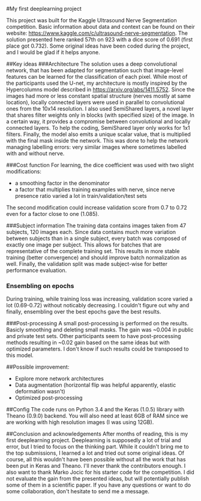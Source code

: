 #My first deeplearning project

This project was built for the Kaggle Ultrasound Nerve Segmentation competition. 
Basic information about data and context can be found on their website: https://www.kaggle.com/c/ultrasound-nerve-segmentation.
The solution presented here ranked 57th on 923 with a dice score of 0.691 (first place got 0.732). 
Some original ideas have been coded during the project, and I would be glad if it helps anyone.

##Key ideas
###Architecture
The solution uses a deep convolutional network, that has been adapted for segmentation such that image-level features 
can be learned for the classification of each pixel. While most of the participants used the U-net, my architecture is mostly inspired by the Hypercolumns model described in https://arxiv.org/abs/1411.5752. Since the images had more or less constant spatial structure (nerves mostly at same location), locally connected layers were used in parallel to convolutional ones from the 10x14 resolution. I also used SemiShared layers, a novel layer that shares filter weights only in blocks (with specified size) of the image. In a certain way, it provides a compromise between convolutional and locally connected layers. To help the coding, SemiShared layer only works for 1x1 filters. Finally, the model also emits a unique scalar value, that is multiplied with the final mask inside the network. This was done to help the network managing labelling errors: very similar images where sometimes labelled with and without nerve.

###Cost function
For learning, the dice coefficient was used with two slight modifications:
- a smoothing factor in the denominator
- a factor that multiplies training examples with nerve, since nerve presence ratio varied a lot in train/validation/test sets

The second modification could increase validation score from 0.7 to 0.72 even for a factor close to one (1.085).

###Subject information
The training data contains images taken from 47 subjects, 120 images each. Since data contains much more variation 
between subjects than in a single subject, every batch was composed of exactly one image per subject. This allows for 
batches that are representative of the complete training set. This results in more stable training (better convergence) 
and should improve batch normalization as well. Finally, the validation split was made subject-wise for better performance evaluation.

### Ensembling on epochs
During training, while training loss was increasing, validation score varied a lot (0.69-0.72) without noticably decreasing.
I couldn't figure out why and finally, ensembling over the best epochs gave the best results.

###Post-processing
A small post-processing is performed on the results. Basicly smoothing and deleting small masks. The gain was ~0.004 in public and
private test sets. Other participants seem to have post-processing methods resulting in ~0.02 gain based on the same ideas but 
with optimized parameters. I don't know if such results could be transposed to this model.

##Possible improvement:
- Explore more network architectures
- Data augmentation (horizontal flip was helpful apparently, elastic deformation wasn't)
- Optimized post-processing

##Config
The code runs on Python 3.4 and the Keras (1.0.5) library with Theano (0.9.0) backend.
You will also need at least 6GB of RAM since we are working with high resolution images (I was using 12GB).

##Conclusion and acknowledgements
After months of reading, this is my first deeplearning project. Deeplearning is supposedly a lot of trial and error, 
but I tried to focus on the thinking part. While it couldn't bring me to the top submissions, I learned a lot and tried out some original ideas.
Of course, all this wouldn't have been possible without all the work that has been put in Keras and Theano. I'll never
thank the contributors enough. I also want to thank Marko Jocic for his starter code for the competition.
I did not evaluate the gain from the presented ideas, but will potentially publish some of them in a scientific paper. If you have any questions or want to do some collaboration, don't hesitate to send me a message.
